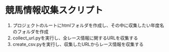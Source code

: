 # 競馬情報収集スクリプト
1. プロジェクトのルートにhtmlフォルダを作成し、その中に収集したい年度名のフォルダを作成
2. collect_url.pyを実行し、全レース情報に関するURLを収集する
3. create_csv.pyを実行し、収集したURLからレース情報を収集する